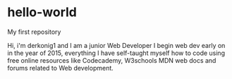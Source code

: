 # hello-world
My first repository 

Hi, i'm derkonig1 and I am a junior Web Developer I begin web dev early on in the year of 2015, everything I have self-taught myself how to code using free online resources like Codecademy, W3schools MDN web docs and forums related to Web development. 
